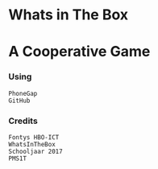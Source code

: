 # Whats in The Box
# A Cooperative Game

### Using

    PhoneGap
    GitHub

### Credits

	Fontys HBO-ICT
	WhatsInTheBox
	Schooljaar 2017
	PMS1T

